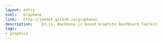 ```yaml
---
layout: entry
tool:	Graphene
link:	http://jondot.github.io/graphene/
description:	D3.js, Backbone.js based Graphite Dashboard Toolkit
tags:
- graphics
---
```

